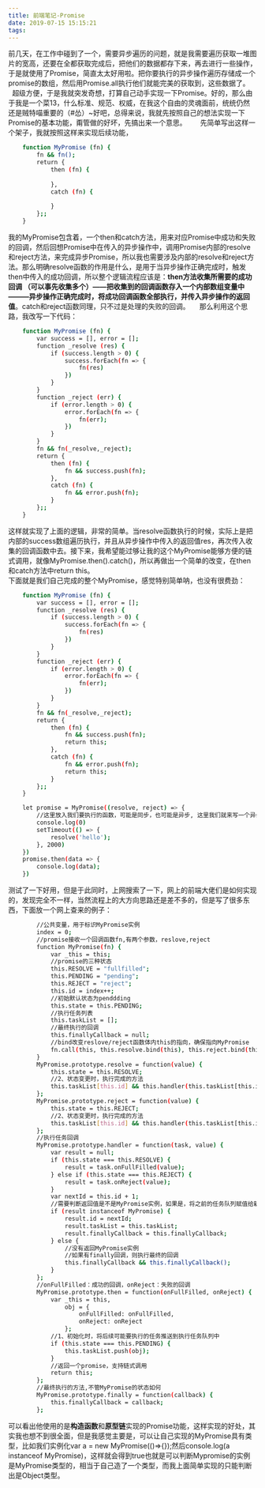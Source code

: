 ```yaml
---
title: 前端笔记-Promise
date: 2019-07-15 15:15:21
tags:
---
```


前几天，在工作中碰到了一个，需要异步遍历的问题，就是我需要遍历获取一堆图片的宽高，还要在全都获取完成后，把他们的数据都存下来，再去进行一些操作，于是就使用了Promise，简直太太好用啦。把你要执行的异步操作遍历存储成一个promise的数组，然后用Promise.all执行他们就能完美的获取到，这些数据了。
    
超级方便，于是我就突发奇想，打算自己动手实现一下Promise。好的，那么由于我是一个菜13，什么标准、规范、权威，在我这个自由的灵魂面前，统统仍然还是贼特喵重要的（#怂）~好吧，总得来说，我就先按照自己的想法实现一下Promise的基本功能，甭管做的好坏，先搞出来一个意思。
     
先简单写出这样一个架子，我就按照这样来实现后续功能，

``` bash
    function MyPromise (fn) {
        fn && fn();
        return {
            then (fn) {
                
            },
            catch (fn) {
                
            }
        };;
    }
```

我的MyPromise包含着，一个then和catch方法，用来对应Promise中成功和失败的回调，然后回想Promise中在传入的异步操作中，调用Promise内部的resolve和reject方法，来完成异步Promise，所以我也需要涉及内部的resolve和reject方法。那么明确resolve函数的作用是什么，是用于当异步操作正确完成时，触发then中传入的成功回调，所以整个逻辑流程应该是：**then方法收集所需要的成功回调 （可以事先收集多个）——把收集到的回调函数存入一个内部数组变量中———异步操作正确完成时，将成功回调函数全部执行，并传入异步操作的返回值**。catch和reject函数同理，只不过是处理的失败的回调。
    
那么利用这个思路，我改写一下代码：

``` bash
    function MyPromise (fn) {
        var success = [], error = [];
        function _resolve (res) {
            if (success.length > 0) {
                success.forEach(fn => {
                    fn(res)
                })
            }
        }
        function _reject (err) {
            if (error.length > 0) {
                error.forEach(fn => {
                    fn(err);
                })
            }
        }
        fn && fn(_resolve,_reject);
        return {
            then (fn) {
                fn && success.push(fn);
            },
            catch (fn) {
                fn && error.push(fn);
            }
        };;
    }
```

这样就实现了上面的逻辑，非常的简单。当resolve函数执行的时候，实际上是把内部的success数组遍历执行，并且从异步操作中传入的返回值res，再次传入收集的回调函数中去。接下来，我希望能过够让我的这个MyPromise能够方便的链式调用，就像MyPromise.then().catch()，所以再做出一个简单的改变，在then和catch方法中return this。
     
下面就是我们自己完成的整个MyPromise，感觉特别简单呐，也没有很费劲：

``` bash
    function MyPromise (fn) {
        var success = [], error = [];
        function _resolve (res) {
            if (success.length > 0) {
                success.forEach(fn => {
                    fn(res)
                })
            }
        }
        function _reject (err) {
            if (error.length > 0) {
                error.forEach(fn => {
                    fn(err);
                })
            }
        }
        fn && fn(_resolve,_reject);
        return {
            then (fn) {
                fn && success.push(fn);
                return this;
            },
            catch (fn) {
                fn && error.push(fn);
                return this;
            }
        };;
    }

    let promise = MyPromise((resolve, reject) => {
        //这里放入我们要执行的函数，可能是同步，也可能是异步, 这里我们就来写一个异步的执行
        console.log(0)
        setTimeout(() => {
            resolve('hello');
        }, 2000)
    })
    promise.then(data => {
        console.log(data);
    })
```

测试了一下好用，但是于此同时，上网搜索了一下，网上的前端大佬们是如何实现的，发现完全不一样，当然流程上的大方向思路还是差不多的，但是写了很多东西，下面放一个网上查来的例子：

``` bash
        //公共变量，用于标识MyPromise实例
        index = 0;
        //promise接收一个回调函数fn,有两个参数，reslove,reject
        function MyPromise(fn) {
            var _this = this;
            //promise的三种状态
            this.RESOLVE = "fullfilled";
            this.PENDING = "pending";
            this.REJECT = "reject";
            this.id = index++;
            //初始默认状态为penddding
            this.state = this.PENDING;
            //执行任务列表
            this.taskList = [];
            //最终执行的回调
            this.finallyCallback = null;
            //bind改变reslove/reject函数体内this的指向，确保指向MyPromise
            fn.call(this, this.resolve.bind(this), this.reject.bind(this));
        }
        MyPromise.prototype.resolve = function(value) {
            this.state = this.RESOLVE;
            //2、状态变更时，执行完成的方法
            this.taskList[this.id] && this.handler(this.taskList[this.id], value);
        };
        MyPromise.prototype.reject = function(value) {
            this.state = this.REJECT;
            //2、状态变更时，执行完成的方法
            this.taskList[this.id] && this.handler(this.taskList[this.id], value);
        };
        //执行任务回调
        MyPromise.prototype.handler = function(task, value) {
            var result = null;
            if (this.state === this.RESOLVE) {
                result = task.onFullFilled(value);
            } else if (this.state === this.REJECT) {
                result = task.onReject(value);
            }
            var nextId = this.id + 1;
            //需要判断返回值是不是MyPromise实例，如果是，将之前的任务队列赋值给新的MyPromise实例
            if (result instanceof MyPromise) {
                result.id = nextId;
                result.taskList = this.taskList;
                result.finallyCallback = this.finallyCallback;
            } else {
                //没有返回MyPromise实例
                //如果有finally回调，则执行最终的回调
                this.finallyCallback && this.finallyCallback();
            }
        };
        //onFullFilled：成功的回调，onReject：失败的回调
        MyPromise.prototype.then = function(onFullFilled, onReject) {
            var _this = this,
                obj = {
                    onFullFilled: onFullFilled,
                    onReject: onReject
                };
            //1、初始化时，将后续可能要执行的任务推送到执行任务队列中
            if (this.state === this.PENDING) {
                this.taskList.push(obj);
            }
            //返回一个promise，支持链式调用
            return this;
        };
        //最终执行的方法,不管MyPromise的状态如何
        MyPromise.prototype.finally = function(callback) {
            this.finallyCallback = callback;
        };
```

可以看出他使用的是**构造函数**和**原型链**实现的Promise功能，这样实现的好处，其实我也想不到很全面，但是我感觉主要是，可以让自己实现的MyPromise具有类型，比如我们实例化var a = new MyPromise(()=>{});然后console.log(a instanceof MyPromise)，这样就会得到true也就是可以判断Mypromise的实例是MyPromise类型的，相当于自己造了一个类型，而我上面简单实现的只能判断出是Object类型。